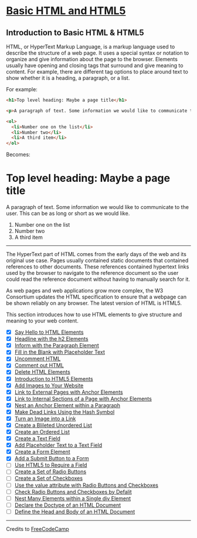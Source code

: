 # [Basic HTML and HTML5](https://learn.freecodecamp.org/responsive-web-design/basic-html-and-html5/)

## Introduction to Basic HTML & HTML5

HTML, or HyperText Markup Language, is a markup language used to describe the structure of a web page. It uses a special syntax or notation to organize and give information about the page to the browser. Elements usually have opening and closing tags that surround and give meaning to content. For example, there are different tag options to place around text to show whether it is a heading, a paragraph, or a list.

For example:

```html
<h1>Top level heading: Maybe a page title</h1>

<p>A paragraph of text. Some information we would like to communicate to the viewer. This can be as long or short as we would like.</p>

<ol>
  <li>Number one on the list</li>
  <li>Number two</li>
  <li>A third item</li>
</ol>
```

Becomes:

# Top level heading: Maybe a page title
A paragraph of text. Some information we would like to communicate to the user. This can be as long or short as we would like.

1. Number one on the list
2. Number two
3. A third item

---

The HyperText part of HTML comes from the early days of the web and its original use case. Pages usually contained static documents that contained references to other documents. These references contained hypertext links used by the browser to navigate to the reference document so the user could read the reference document without having to manually search for it.

As web pages and web applications grow more complex, the W3 Consortium updates the HTML specification to ensure that a webpage can be shown reliably on any browser. The latest version of HTML is HTML5.

This section introduces how to use HTML elements to give structure and meaning to your web content.

- [x] [Say Hello to HTML Elements](01-say-hello-to-html-elements.html)
- [x] [Headline with the h2 Elements](02-headline-with-the-h2-element.html)
- [x] [Inform with the Paragraph Element](03-inform-with-the-paragraph-element.html)
- [x] [Fill in the Blank with Placeholder Text](04-fill-in-the-blank-with-placeholder-text.html)
- [x] [Uncomment HTML](05-uncomment-html.html)
- [x] [Comment out HTML](06-comment-out-html.html)
- [x] [Delete HTML Elements](07-delete-html-elements.html)
- [x] [Introduction to HTML5 Elements](08-introduction-to-html5-elements.html)
- [x] [Add Images to Your Website](09-add-images-to-your-website.html)
- [x] [Link to External Pages with Anchor Elements](10-link-to-external-pages-with-anchor-elements.html)
- [x] [Link to Internal Sections of a Page with Anchor Elements](11-link-to-internal-sections-of-a-page-with-anchor-elements.html)
- [x] [Nest an Anchor Element within a Paragraph](12-nest-an-anchor-element-within-a-paragraph.html)
- [x] [Make Dead Links Using the Hash Symbol](13-make-dead-links-using-the-hash-symbol.html)
- [x] [Turn an Image into a Link](14-turn-an-image-into-a-link.html)
- [x] [Create a Blileted Unordered List](15-create-a-bulleted-unordered-list.html)
- [x] [Create an Ordered List](16-create-an-ordered-list.html)
- [x] [Create a Text Field](17-create-a-text-field.html)
- [x] [Add Placeholder Text to a Text Field](18-add-placeholder-text-to-a-text-field.html)
- [x] [Create a Form Element](19-create-a-form-element.html)
- [x] [Add a Submit Button to a Form](20-add-a-submit-button-to-a-form.html)
- [ ] [Use HTML5 to Require a Field](21-use-html5-to-require-a-field.html)
- [ ] [Create a Set of Radio Buttons](22-create-a-set-of-radio-buttons.html)
- [ ] [Create a Set of Checkboxes](23-create-a-set-of-checkboxes.html)
- [ ] [Use the value attribute with Radio Buttons and Checkboxes](24-use-the-value-attribute-with-radio-buttons-and-checkboxes.html)
- [ ] [Check Radio Buttons and Checkboxes by Defalit](25-check-radio-buttons-and-checkboxes-by-default.html)
- [ ] [Nest Many Elements within a Single div Element](26-nest-many-elements-within-a-single-div-element.html)
- [ ] [Declare the Doctype of an HTML Document](27-declare-the-doctype-of-an-html-document.html)
- [ ] [Define the Head and Body of an HTML Document](28-define-the-head-and-body-of-an-html-document.html)

---

Credits to [FreeCodeCamp](https://www.freecodecamp.org/)
